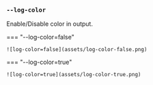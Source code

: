 ### `--log-color`

Enable/Disable color in output.

=== "--log-color=false"

    ![log-color=false](assets/log-color-false.png)

=== "--log-color=true"

    ![log-color=true](assets/log-color-true.png)